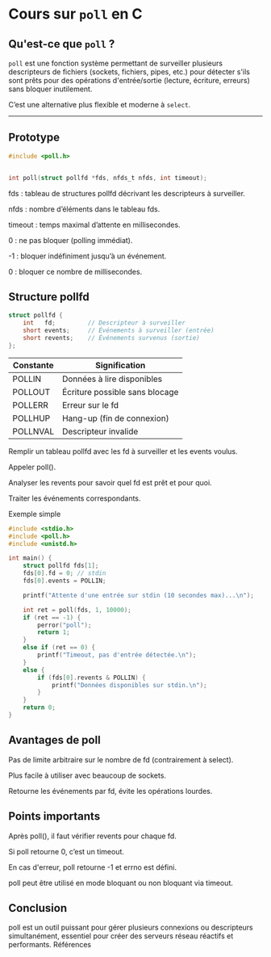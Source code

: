 # Cours sur `poll` en C

## Qu'est-ce que `poll` ?

`poll` est une fonction système permettant de surveiller plusieurs descripteurs de fichiers (sockets, fichiers, pipes, etc.) pour détecter s'ils sont prêts pour des opérations d'entrée/sortie (lecture, écriture, erreurs) sans bloquer inutilement.

C’est une alternative plus flexible et moderne à `select`.

---

## Prototype

```c
#include <poll.h>


int poll(struct pollfd *fds, nfds_t nfds, int timeout);
```

fds : tableau de structures pollfd décrivant les descripteurs à surveiller.

nfds : nombre d’éléments dans le tableau fds.

timeout : temps maximal d’attente en millisecondes.

0 : ne pas bloquer (polling immédiat).

-1 : bloquer indéfiniment jusqu’à un événement.

0 : bloquer ce nombre de millisecondes.

## Structure pollfd
```c
struct pollfd {
    int   fd;         // Descripteur à surveiller
    short events;     // Événements à surveiller (entrée)
    short revents;    // Événements survenus (sortie)
};
```

| Constante  | Signification                  |
|------------|-------------------------------|
| POLLIN     | Données à lire disponibles    |
| POLLOUT    | Écriture possible sans blocage|
| POLLERR    | Erreur sur le fd              |
| POLLHUP    | Hang-up (fin de connexion)    |
| POLLNVAL   | Descripteur invalide          |


Remplir un tableau pollfd avec les fd à surveiller et les events voulus.

Appeler poll().

Analyser les revents pour savoir quel fd est prêt et pour quoi.

Traiter les événements correspondants.

Exemple simple
```c
#include <stdio.h>
#include <poll.h>
#include <unistd.h>

int main() {
    struct pollfd fds[1];
    fds[0].fd = 0; // stdin
    fds[0].events = POLLIN;

    printf("Attente d'une entrée sur stdin (10 secondes max)...\n");

    int ret = poll(fds, 1, 10000);
    if (ret == -1) {
        perror("poll");
        return 1;
    }
    else if (ret == 0) {
        printf("Timeout, pas d'entrée détectée.\n");
    }
    else {
        if (fds[0].revents & POLLIN) {
            printf("Données disponibles sur stdin.\n");
        }
    }
    return 0;
}
```

## Avantages de poll

Pas de limite arbitraire sur le nombre de fd (contrairement à select).

Plus facile à utiliser avec beaucoup de sockets.

Retourne les événements par fd, évite les opérations lourdes.

## Points importants

Après poll(), il faut vérifier revents pour chaque fd.

Si poll retourne 0, c’est un timeout.

En cas d'erreur, poll retourne -1 et errno est défini.

poll peut être utilisé en mode bloquant ou non bloquant via timeout.

## Conclusion

poll est un outil puissant pour gérer plusieurs connexions ou descripteurs simultanément, essentiel pour créer des serveurs réseau réactifs et performants.
Références
